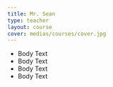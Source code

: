 ```yaml
---
title: Mr. Sean
type: teacher
layout: course
cover: medias/courses/cover.jpg
---
```


- Body Text
- Body Text
- Body Text
- Body Text
